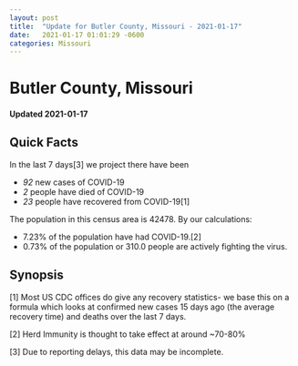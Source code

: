 ```yaml
---
layout: post
title:  "Update for Butler County, Missouri - 2021-01-17"
date:   2021-01-17 01:01:29 -0600
categories: Missouri
---
```


# Butler County, Missouri
#### Updated 2021-01-17

## Quick Facts

In the last 7 days[3] we project there have been
- *92* new cases of COVID-19
- *2* people have died of COVID-19
- *23* people have recovered from COVID-19[1]

The population in this census area is 42478. By our calculations:
- 7.23% of the population have had COVID-19.[2]
- 0.73% of the population or 310.0 people are actively fighting the virus.

## Synopsis




[1] Most US CDC offices do give any recovery statistics- we base this on a formula which looks at confirmed new cases
15 days ago (the average recovery time) and deaths over the last 7 days.

[2] Herd Immunity is thought to take effect at around ~70-80%

[3] Due to reporting delays, this data may be incomplete.
 
    
